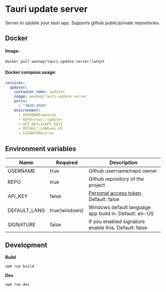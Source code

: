 # Tauri update server

Server to update your tauri app. Supports github public/private repositories.

## Docker

#### Image:

```
docker pull wovnep/tauri-update-server:latest
```

#### Docker compose usage:

```yaml
services:
  updater:
    container_name: updater
    image: wovnep/tauri-update-server
    ports:
      - "3000:8080"
    environment:
      - USERNAME=wovnep
      - REPO=tauri-updater
      - API_KEY=${API_KEY}
      - DEFAULT_LANG=en-US
      - SIGNATURE=true
```
## Environment variables

|Name					|Required			|Description	|
| ----------- | ----------- | ----------- |
|USERNAME			|true					|Github username/repo owner|
|REPO					|true					|Github repository of the project|
|API_KEY			|false				|[Personal access token](https://github.com/settings/tokens). Default: false|
|DEFAULT_LANG |true(windows)|Windows default language app build in. Default: en-US|
|SIGNATURE		|false				|If you enabled signature enable this. Default: false

## Development

**Build**
```
npm run build
```

**Dev**
```
npm run dev
```